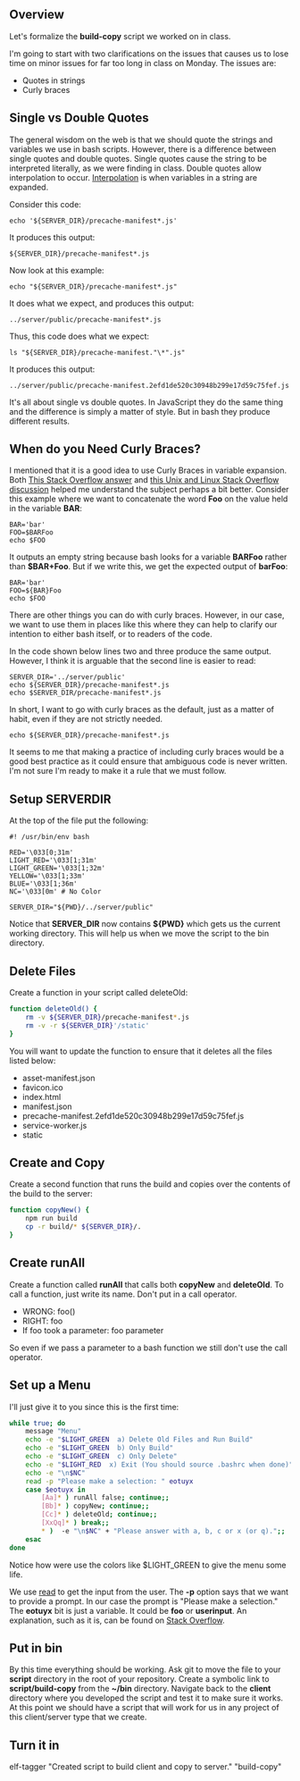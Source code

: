 ## Overview

Let's formalize the **build-copy** script we worked on in class.

I'm going to start with two clarifications on the issues that causes us to lose time on minor issues for far too long in class on Monday. The issues are:

- Quotes in strings
- Curly braces

## Single vs Double Quotes

The general wisdom on the web is that we should quote the strings and variables we use in bash scripts. However, there is a difference between single quotes and double quotes. Single quotes cause the string to be interpreted literally, as we were finding in class. Double quotes allow interpolation to occur. [Interpolation][ip] is when variables in a string are expanded.

 Consider this code:

    echo '${SERVER_DIR}/precache-manifest*.js'

It produces this output:

    ${SERVER_DIR}/precache-manifest*.js

Now look at this example:

    echo "${SERVER_DIR}/precache-manifest*.js"

It does what we expect, and produces this output:

    ../server/public/precache-manifest*.js    

Thus, this code does what we expect:

    ls "${SERVER_DIR}/precache-manifest."\*".js"

It produces this output:

    ../server/public/precache-manifest.2efd1de520c30948b299e17d59c75fef.js    

It's all about single vs double quotes. In JavaScript they do the same thing and the difference is simply a matter of style. But in bash they produce different results.

## When do you Need Curly Braces?

I mentioned that it is a good idea to use Curly Braces in variable expansion. Both [This Stack Overflow answer][so1] and [this Unix and Linux Stack Overflow discussion][ul1] helped me understand the subject perhaps a bit better. Consider this example where we want to concatenate the word **Foo** on the value held in the variable **BAR**:

    BAR='bar'
    FOO=$BARFoo
    echo $FOO

It outputs an empty string because bash looks for a variable **BARFoo** rather than **$BAR+Foo**. But if we write this, we get the expected output of **barFoo**:

    BAR='bar'
    FOO=${BAR}Foo
    echo $FOO

There are other things you can do with curly braces. However, in our case, we want to use them in places like this where they can help to clarify our intention to either bash itself, or to readers of the code.

In the code shown below lines two and three produce the same output. However, I think it is arguable that the second line is easier to read:


    SERVER_DIR='../server/public'
    echo ${SERVER_DIR}/precache-manifest*.js
    echo $SERVER_DIR/precache-manifest*.js

In short, I want to go with curly braces as the default, just as a matter of habit, even if they are not strictly needed.

    echo ${SERVER_DIR}/precache-manifest*.js

It seems to me that making a practice of including curly braces would be a good best practice as it could ensure that ambiguous code is never written. I'm not sure I'm ready to make it a rule that we must follow.

## Setup SERVERDIR

At the top of the file put the following:

```
#! /usr/bin/env bash

RED='\033[0;31m'
LIGHT_RED='\033[1;31m'
LIGHT_GREEN='\033[1;32m'
YELLOW='\033[1;33m'
BLUE='\033[1;36m'
NC='\033[0m' # No Color

SERVER_DIR="${PWD}/../server/public"
```

Notice that **SERVER_DIR** now contains **${PWD}** which gets us the current working directory. This will help us when we move the script to the bin directory.

## Delete Files

Create a function in your script called deleteOld:

```bash
function deleteOld() {
	rm -v ${SERVER_DIR}/precache-manifest*.js
	rm -v -r ${SERVER_DIR}'/static'
}
```

You will want to update the function to ensure that it deletes all the files listed below:

- asset-manifest.json
- favicon.ico
- index.html
- manifest.json
- precache-manifest.2efd1de520c30948b299e17d59c75fef.js
- service-worker.js
- static

## Create and Copy

Create a second function that runs the build and copies over the contents of the build to the server:

```bash
function copyNew() {
	npm run build
	cp -r build/* ${SERVER_DIR}/.
}
```

## Create runAll

Create a function called **runAll** that calls both **copyNew** and **deleteOld**. To call a function, just write its name. Don't put in a call operator.

- WRONG: foo()
- RIGHT: foo
- If foo took a parameter: foo parameter

So even if we pass a parameter to a bash function we still don't use the call operator.

## Set up a Menu

I'll just give it to you since this is the first time:

```bash
while true; do
    message "Menu"    
    echo -e "$LIGHT_GREEN  a) Delete Old Files and Run Build"
    echo -e "$LIGHT_GREEN  b) Only Build"
    echo -e "$LIGHT_GREEN  c) Only Delete"
    echo -e "$LIGHT_RED  x) Exit (You should source .bashrc when done)"
    echo -e "\n$NC"
    read -p "Please make a selection: " eotuyx
    case $eotuyx in
        [Aa]* ) runAll false; continue;;
        [Bb]* ) copyNew; continue;;
        [Cc]* ) deleteOld; continue;;
        [XxQq]* ) break;;
        * )  -e "\n$NC" + "Please answer with a, b, c or x (or q).";;
    esac
done
```

Notice how were use the colors like $LIGHT_GREEN to give the menu some life.

We use [read][rd] to get the input from the user. The **-p** option says that we want to provide a prompt. In our case the prompt is "Please make a selection." The **eotuyx** bit is just a variable. It could be **foo** or **userinput**. An explanation, such as it is, can be found on [Stack Overflow][so-menu].

## Put in bin

By this time everything should be working. Ask git to move the file to your **script** directory in the root of your repository. Create a symbolic link to **script/build-copy** from the **~/bin** directory. Navigate back to the **client** directory where you developed the script and test it to make sure it works. At this point we should have a script that will work for us in any project of this client/server type that we create.

## Turn it in

elf-tagger "Created script to build client and copy to server." "build-copy"

<!---------------------------->
<!-- Links in this document -->
<!---------------------------->

[so1]: https://stackoverflow.com/a/8748880/253576
[ul1]: https://unix.stackexchange.com/questions/4899/var-vs-var-and-to-quote-or-not-to-quote
[so-menu]: [so-menu]
[ip]: https://en.wikipedia.org/wiki/String_interpolation
[rd]: http://tldp.org/LDP/Bash-Beginners-Guide/html/sect_08_02.html
